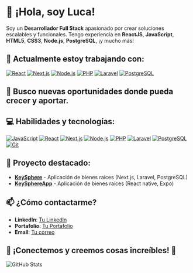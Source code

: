 # 👋 ¡Hola, soy Luca!

Soy un **Desarrollador Full Stack** apasionado por crear soluciones escalables y funcionales. Tengo experiencia en **ReactJS**, **JavaScript**, **HTML5**, **CSS3**, **Node.js**, **PostgreSQL**, ¡y mucho más!

## 🌱 Actualmente estoy trabajando con:
[![React](https://img.shields.io/badge/-ReactJS-61DAFB?logo=react&logoColor=black&style=flat-square)](https://reactjs.org/)
[![Next.js](https://img.shields.io/badge/-Next.js-000?logo=next.js&logoColor=white&style=flat-square)](https://nextjs.org/)
[![Node.js](https://img.shields.io/badge/-Node.js-339933?logo=node.js&logoColor=white&style=flat-square)](https://nodejs.org/)
[![PHP](https://img.shields.io/badge/-PHP-999?logo=php&logoColor=#4F5B93&style=flat-square)](https://www.php.net/)
[![Laravel](https://img.shields.io/badge/-Laravel-000?logo=laravel&logoColor=#F53003&style=flat-square)](https://www.php.net/)
[![PostgreSQL](https://img.shields.io/badge/-PostgreSQL-336791?logo=postgresql&logoColor=white&style=flat-square)](https://www.postgresql.org/)

## 💼 Busco nuevas oportunidades donde pueda crecer y aportar.

## 💻 Habilidades y tecnologías:
[![JavaScript](https://img.shields.io/badge/-JavaScript-F7DF1E?logo=javascript&logoColor=black&style=flat-square)](https://developer.mozilla.org/en-US/docs/Web/JavaScript)
[![React](https://img.shields.io/badge/-ReactJS-61DAFB?logo=react&logoColor=black&style=flat-square)](https://reactjs.org/)
[![Next.js](https://img.shields.io/badge/-Next.js-000?logo=next.js&logoColor=white&style=flat-square)](https://nextjs.org/)
[![Node.js](https://img.shields.io/badge/-Node.js-339933?logo=node.js&logoColor=white&style=flat-square)](https://nodejs.org/)
[![PHP](https://img.shields.io/badge/-PHP-339933?logo=php&logoColor=#4F5B93&style=flat-square)](https://www.php.net/)
[![Laravel](https://img.shields.io/badge/-Laravel-339933?logo=laravel&logoColor=white&style=flat-square)](https://www.php.net/)
[![PostgreSQL](https://img.shields.io/badge/-PostgreSQL-336791?logo=postgresql&logoColor=white&style=flat-square)](https://www.postgresql.org/)
[![Git](https://img.shields.io/badge/-Git-F05032?logo=git&logoColor=white&style=flat-square)](https://git-scm.com/)

## 📂 Proyecto destacado:
- **[KeySphere](https://github.com/LucaRM95/key-sphere-re)** - Aplicación de bienes raíces (Next.js, Laravel, PostgreSQL)
- **[KeySphereApp](https://github.com/LucaRM95/key-sphere-app)** - Aplicación de bienes raíces (React native, Expo)

## 📫 ¿Cómo contactarme?
- **LinkedIn**: [Tu LinkedIn](https://www.linkedin.com/in/luca-rojas-massey-77b3a428b/)
- **Portafolio**: [Tu Portafolio](https://lrm-developer.vercel.app/)
- **Email**: [Tu correo](mailto:lucasrojas95@gmail.com)

## 🔧 ¡Conectemos y creemos cosas increíbles! 🚀

![GitHub Stats](https://github-readme-stats.vercel.app/api?username=tuUsuario&show_icons=true&theme=radical)
